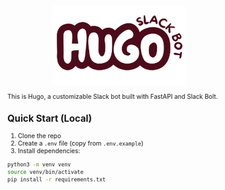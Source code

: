 <p align="center">
  <img src="assets/logo.svg" alt="Logo" width="300"/>
</p>

This is Hugo, a customizable Slack bot built with FastAPI and Slack Bolt.

## Quick Start (Local)

1. Clone the repo  
2. Create a `.env` file (copy from `.env.example`)
3. Install dependencies:

```bash
python3 -m venv venv
source venv/bin/activate
pip install -r requirements.txt